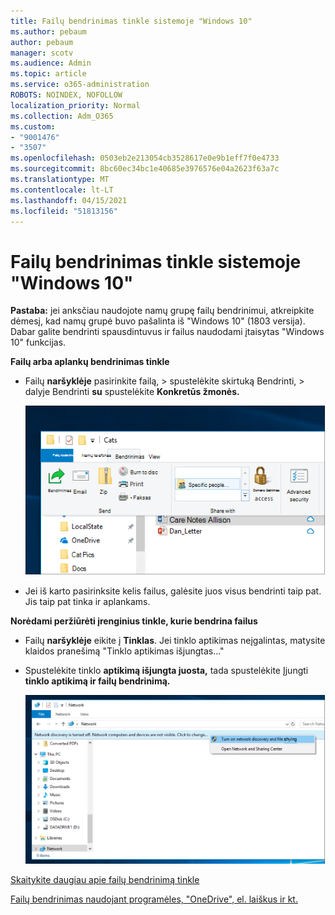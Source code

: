 ```yaml
---
title: Failų bendrinimas tinkle sistemoje "Windows 10"
ms.author: pebaum
author: pebaum
manager: scotv
ms.audience: Admin
ms.topic: article
ms.service: o365-administration
ROBOTS: NOINDEX, NOFOLLOW
localization_priority: Normal
ms.collection: Adm_O365
ms.custom:
- "9001476"
- "3507"
ms.openlocfilehash: 0503eb2e213054cb3528617e0e9b1eff7f0e4733
ms.sourcegitcommit: 8bc60ec34bc1e40685e3976576e04a2623f63a7c
ms.translationtype: MT
ms.contentlocale: lt-LT
ms.lasthandoff: 04/15/2021
ms.locfileid: "51813156"
---
```

# <a name="file-sharing-over-a-network-in-windows-10"></a>Failų bendrinimas tinkle sistemoje "Windows 10"

**Pastaba:** jei anksčiau naudojote namų grupę failų bendrinimui, atkreipkite dėmesį, kad namų grupė buvo pašalinta iš "Windows 10" (1803 versija). Dabar galite bendrinti spausdintuvus ir failus naudodami įtaisytas "Windows 10" funkcijas.

**Failų arba aplankų bendrinimas tinkle**

- Failų **naršyklėje** pasirinkite failą, > spustelėkite  skirtuką Bendrinti, > dalyje Bendrinti **su** spustelėkite **Konkretūs žmonės.**

    ![Bendrinkite failą su konkrečiais žmonėmis.](media/share-with-specific-people.png)
          
- Jei iš karto pasirinksite kelis failus, galėsite juos visus bendrinti taip pat. Jis taip pat tinka ir aplankams.

**Norėdami peržiūrėti įrenginius tinkle, kurie bendrina failus**

- Failų **naršyklėje** eikite į **Tinklas**. Jei tinklo aptikimas neįgalintas, matysite klaidos pranešimą "Tinklo aptikimas išjungtas..."

- Spustelėkite tinklo **aptikimą išjungta juosta,** tada spustelėkite Įjungti **tinklo aptikimą ir failų bendrinimą.**

    ![Įjunkite tinklo aptikimą ir failų bendrinimą.](media/turn-on-network-discovery.png)

[Skaitykite daugiau apie failų bendrinimą tinkle](https://support.microsoft.com/help/4092694/windows-10-file-sharing-over-a-network)

[Failų bendrinimas naudojant programėles, "OneDrive", el. laiškus ir kt.](https://support.microsoft.com/help/4027674/windows-10-share-files-in-file-explorer)
